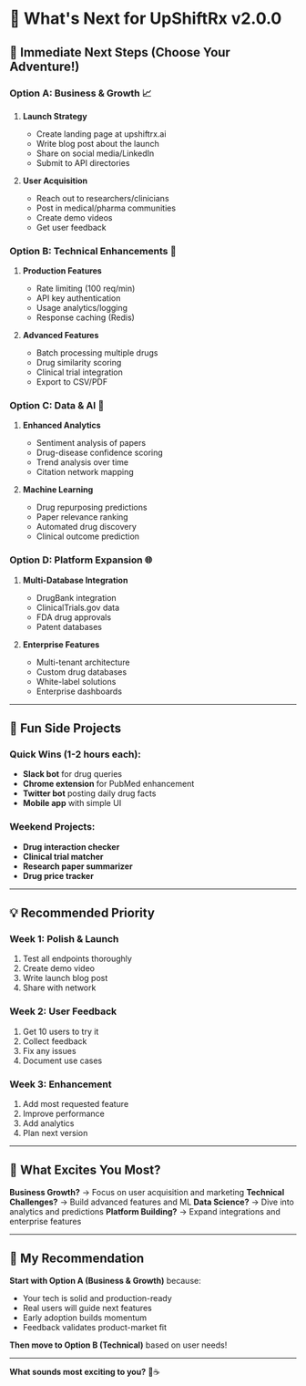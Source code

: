 # 🚀 What's Next for UpShiftRx v2.0.0

## 🎯 **Immediate Next Steps (Choose Your Adventure!)**

### **Option A: Business & Growth** 📈
1. **Launch Strategy**
   - Create landing page at upshiftrx.ai
   - Write blog post about the launch
   - Share on social media/LinkedIn
   - Submit to API directories

2. **User Acquisition**
   - Reach out to researchers/clinicians
   - Post in medical/pharma communities
   - Create demo videos
   - Get user feedback

### **Option B: Technical Enhancements** 🔧
1. **Production Features**
   - Rate limiting (100 req/min)
   - API key authentication
   - Usage analytics/logging
   - Response caching (Redis)

2. **Advanced Features**
   - Batch processing multiple drugs
   - Drug similarity scoring
   - Clinical trial integration
   - Export to CSV/PDF

### **Option C: Data & AI** 🤖
1. **Enhanced Analytics**
   - Sentiment analysis of papers
   - Drug-disease confidence scoring
   - Trend analysis over time
   - Citation network mapping

2. **Machine Learning**
   - Drug repurposing predictions
   - Paper relevance ranking
   - Automated drug discovery
   - Clinical outcome prediction

### **Option D: Platform Expansion** 🌐
1. **Multi-Database Integration**
   - DrugBank integration
   - ClinicalTrials.gov data
   - FDA drug approvals
   - Patent databases

2. **Enterprise Features**
   - Multi-tenant architecture
   - Custom drug databases
   - White-label solutions
   - Enterprise dashboards

---

## 🎪 **Fun Side Projects**

### **Quick Wins (1-2 hours each):**
- **Slack bot** for drug queries
- **Chrome extension** for PubMed enhancement
- **Twitter bot** posting daily drug facts
- **Mobile app** with simple UI

### **Weekend Projects:**
- **Drug interaction checker**
- **Clinical trial matcher**
- **Research paper summarizer**
- **Drug price tracker**

---

## 💡 **Recommended Priority**

### **Week 1: Polish & Launch**
1. Test all endpoints thoroughly
2. Create demo video
3. Write launch blog post
4. Share with network

### **Week 2: User Feedback**
1. Get 10 users to try it
2. Collect feedback
3. Fix any issues
4. Document use cases

### **Week 3: Enhancement**
1. Add most requested feature
2. Improve performance
3. Add analytics
4. Plan next version

---

## 🤔 **What Excites You Most?**

**Business Growth?** → Focus on user acquisition and marketing
**Technical Challenges?** → Build advanced features and ML
**Data Science?** → Dive into analytics and predictions
**Platform Building?** → Expand integrations and enterprise features

---

## 🎯 **My Recommendation**

**Start with Option A (Business & Growth)** because:
- Your tech is solid and production-ready
- Real users will guide next features
- Early adoption builds momentum
- Feedback validates product-market fit

**Then move to Option B (Technical)** based on user needs!

---

**What sounds most exciting to you?** 🚀☕